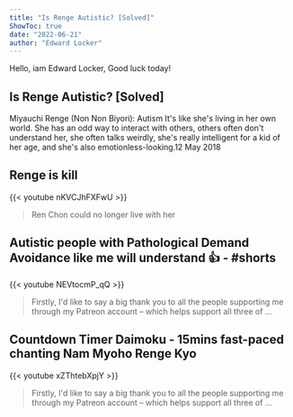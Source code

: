 ```yaml
---
title: "Is Renge Autistic? [Solved]"
ShowToc: true 
date: "2022-06-21"
author: "Edward Locker" 
---
```


Hello, iam Edward Locker, Good luck today!
## Is Renge Autistic? [Solved]
Miyauchi Renge (Non Non Biyori): Autism It's like she's living in her own world. She has an odd way to interact with others, others often don't understand her, she often talks weirdly, she's really intelligent for a kid of her age, and she's also emotionless-looking.12 May 2018

## Renge is kill
{{< youtube nKVCJhFXFwU >}}
>Ren Chon could no longer live with her 

## Autistic people with Pathological Demand Avoidance like me will understand 👍 - #shorts
{{< youtube NEVtocmP_qQ >}}
>Firstly, I'd like to say a big thank you to all the people supporting me through my Patreon account – which helps support all three of ...

## Countdown Timer Daimoku - 15mins fast-paced chanting Nam Myoho Renge Kyo
{{< youtube xZThtebXpjY >}}
>Firstly, I'd like to say a big thank you to all the people supporting me through my Patreon account – which helps support all three of ...


